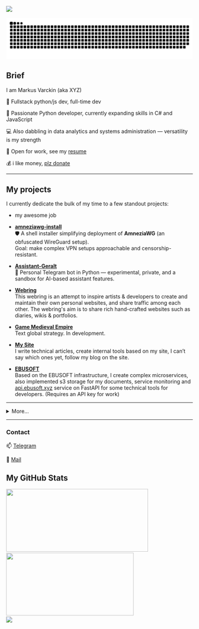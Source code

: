 <a href="https://github.com/Varckin"><img src="https://user-images.githubusercontent.com/73097560/115834477-dbab4500-a447-11eb-908a-139a6edaec5c.gif"></a>

<div align="center">
  <a href="https://github.com/Varckin"><img  src="https://raw.githubusercontent.com/platane/snk/output/github-contribution-grid-snake-dark.svg"
       alt="snake" /></a>
</div>

## Brief

I am Markus Varckin (aka XYZ)

💼 Fullstack python/js dev, full-time dev

🐍 Passionate Python developer, currently expanding skills in C# and JavaScript

💻 Also dabbling in data analytics and systems administration — versatility is my strength

💼 Open for work, see my [resume](https://s3.ebusoft.xyz/public/Mingazov%20Annur%20FullStack%20(Short).pdf)

💰  i like money, [plz donate](https://varckin.xyz/donate/)

---

## My projects

I currently dedicate the bulk of my time to a few standout projects:

- my awesome job

- [**amneziawg-install**](https://github.com/Varckin/amneziawg-install)  
    🛡️ A shell installer simplifying deployment of **AmneziaWG** (an obfuscated WireGuard setup).  
    Goal: make complex VPN setups approachable and censorship-resistant.

- [**Assistant-Geralt**](https://github.com/Varckin/Assistant-Geralt)  
    🤖 Personal Telegram bot in Python — experimental, private, and a sandbox for AI-based assistant features.

- [**Webring**](https://github.com/Varckin/Webring)  
    This webring is an attempt to inspire artists & developers to create and maintain their own personal websites, and share traffic among each other. The webring's aim is to share rich hand-crafted websites such as diaries, wikis & portfolios.

- [**Game Medieval Empire**](https://github.com/Varckin/Medieval-Empire)  
    Text global strategy. In development.

- [**My Site**](https://varckin.xyz)  
    I write technical articles, create internal tools based on my site, I can’t say which ones yet, follow my blog on the site.

- [**EBUSOFT**](https://ebusoft.xyz)  
    Based on the EBUSOFT infrastructure, I create complex microservices, also implemented s3 storage for my documents, service monitoring and [api.ebusoft.xyz](https://api.ebusoft.xyz) service on FastAPI for some technical tools for developers. (Requires an API key for work)

---

<details>
  <summary>More…</summary>

- [**XYZ RADIO**](https://github.com/Varckin/XYZ-Radio)  
    XYZ Radio is a mini program that allows you to listen to the radio and write the names of tracks to a text file.

- [**Midnight-Player**](https://github.com/Varckin/Midnight-Player)  
    🎶 A modern Python audio player with playlist management, speed control, and dark/light modes.

- [**Secret-crypto**](https://github.com/Varckin/Secret-crypto)  
    Analogue of KeePassXC, simple implementation in Python with PyQt5

- [**API lib Telegraph**](https://github.com/Varckin/Telegraph)  
    A simple library for the Telegraph API for working in the Python programming language.

- [**Krestiknolik**](https://github.com/Varckin/Krestiknolik)  
    A game in which two players draw their own symbol (cross or circle) on a field of 9 squares until they get a line of 3 identical symbols or until all squares are filled.
</details>

---

### Contact
📫 [Telegram](https://t.me/Varckin)

📧 [Mail](mailto:maestro@varckin.xyz)

## My GitHub Stats

<div>
  <a href="https://github.com/Varckin"><img height="169em" width="383em" src="https://github-readme-stats.vercel.app/api?username=Varckin&count_private=true&theme=github_dark&show_icons=true"/></a>
  <a href="https://github.com/Varckin"><img height="169em" width="344em" src="https://github-readme-stats.vercel.app/api/top-langs/?username=Varckin&langs_count=3&theme=github_dark"/></a>
</div>

<img src="https://user-images.githubusercontent.com/73097560/115834477-dbab4500-a447-11eb-908a-139a6edaec5c.gif">
